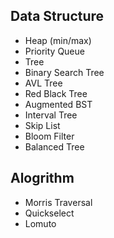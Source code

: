 ## Data Structure
- Heap (min/max)
- Priority Queue
- Tree
- Binary Search Tree
- AVL Tree
- Red Black Tree
- Augmented BST
- Interval Tree
- Skip List
- Bloom Filter
- Balanced Tree
## Alogrithm
- Morris Traversal
- Quickselect
- Lomuto
